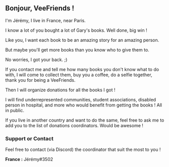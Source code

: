 ## Bonjour, VeeFriends !

I'm Jérémy, I live in France, near Paris. 

I know a lot of you bought a lot of Gary's books. Well done, big win !

Like you, I want each book to be an amazing story for an amazing person.

But maybe you'll get more books than you know who to give them to.

No worries, I got your back. ;)

If you contact me and tell me how many books you don't know what to do with, I will come to collect them, buy you a coffee, do a selfie together, thank you for being a VeeFriends.

Then I will organize donations for all the books I got !

I will find underrepresented communities, student associations, disabled person in hospital, and more who would benefit from getting the books ! All in public.

If you live in another country and want to do the same, feel free to ask me to add you to the list of donations coordinators. Would be awesome !

### Support or Contact

Feel free to contact (via Discord) the coordinator that suit the most to you !

**France :** Jérémy#3502
